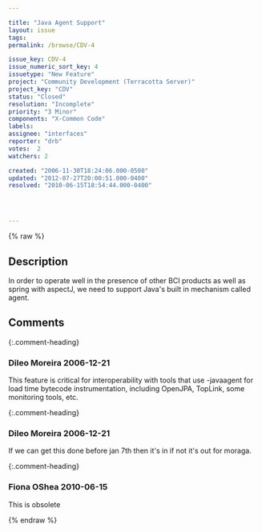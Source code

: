 ```yaml
---

title: "Java Agent Support"
layout: issue
tags: 
permalink: /browse/CDV-4

issue_key: CDV-4
issue_numeric_sort_key: 4
issuetype: "New Feature"
project: "Community Development (Terracotta Server)"
project_key: "CDV"
status: "Closed"
resolution: "Incomplete"
priority: "3 Minor"
components: "X-Common Code"
labels: 
assignee: "interfaces"
reporter: "drb"
votes:  2
watchers: 2

created: "2006-11-30T18:24:06.000-0500"
updated: "2012-07-27T20:00:51.000-0400"
resolved: "2010-06-15T18:54:44.000-0400"




---
```


{% raw %}

## Description

<div markdown="1" class="description">

In order to operate well in the presence of other BCI products as well as spring with aspectJ, we need to support Java's 
built in mechanism called agent.

</div>

## Comments


{:.comment-heading}
### **Dileo Moreira** <span class="date">2006-12-21</span>

<div markdown="1" class="comment">

This feature is critical for interoperability with tools that use -javaagent for load time bytecode instrumentation, including OpenJPA, TopLink, some monitoring tools, etc. 

</div>


{:.comment-heading}
### **Dileo Moreira** <span class="date">2006-12-21</span>

<div markdown="1" class="comment">

If we can get this done before jan 7th then it's in if not it's out for moraga.

</div>


{:.comment-heading}
### **Fiona OShea** <span class="date">2010-06-15</span>

<div markdown="1" class="comment">

This is obsolete

</div>



{% endraw %}
